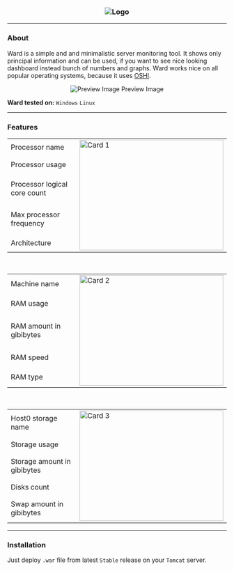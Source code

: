 <h3 align = "center">
    <img src = "https://steamuserimages-a.akamaihd.net/ugc/1012690662470353073/FC58F696881C05DF43E3D45E707E2A35E9176E91/" alt = "Logo" />
</h3>

---

### About

Ward is a simple and and minimalistic server monitoring tool. 
It shows only principal information and can be used, if you want to see nice looking dashboard instead bunch of numbers and graphs.
Ward works nice on all popular operating systems, because it uses [OSHI](https://github.com/oshi/oshi).

<p align = "center">
    <img src = "https://steamuserimages-a.akamaihd.net/ugc/1021700505300814148/E9FD3820605C945DA9C14E5FB6E189D7D36ABA77/" alt = "Preview Image" />
    <h7 align = "center">Preview Image</h7>
</p>

**Ward tested on:** `Windows` `Linux`

---

### Features

<table>
    <tr>
        <td width = "560">Processor name</td>
        <td rowspan ="5">
            <img src = "https://steamuserimages-a.akamaihd.net/ugc/1021700505300885710/ECF3044C71DEBE87D06E7017E61D6ABA9735CEF8/" alt = "Card 1" align = "center" width = "330" height = "254" />
        </td>
    </tr>
    <tr>
        <td>Processor usage</td>
    </tr>
    <tr>
        <td>Processor logical core count</td>
    </tr>
    <tr>
        <td>Max processor frequency</td>
    </tr>
    <tr>
        <td>Architecture</td>
    </tr>
</table>

<br>

<table>
    <tr>
        <td width = "560">Machine name</td>
        <td rowspan ="5">
            <img src = "https://steamuserimages-a.akamaihd.net/ugc/1021700505300889331/2708C0302E91CF20B78DBB012878F46EA906FB49/" alt = "Card 2" align = "center" width = "330" height = "254" />
        </td>
    </tr>
    <tr>
        <td>RAM usage</td>
    </tr>
    <tr>
        <td>RAM amount in gibibytes</td>
    </tr>
    <tr>
        <td>RAM speed</td>
    </tr>
    <tr>
        <td>RAM type</td>
    </tr>
</table>

<br>

<table>
    <tr>
        <td width = "560">Host0 storage name</td>
        <td rowspan ="5">
            <img src = "https://steamuserimages-a.akamaihd.net/ugc/1021700505300892445/953B8488230DA6316D12D37E2DE1B7B815FB19E7/" alt = "Card 3" align = "center" width = "330" height = "254" />
        </td>
    </tr>
    <tr>
        <td>Storage usage</td>
    </tr>
    <tr>
        <td>Storage amount in gibibytes</td>
    </tr>
    <tr>
        <td>Disks count</td>
    </tr>
    <tr>
        <td>Swap amount in gibibytes</td>
    </tr>
</table>

---

### Installation
Just deploy `.war` file from latest `Stable` release on your `Tomcat` server.